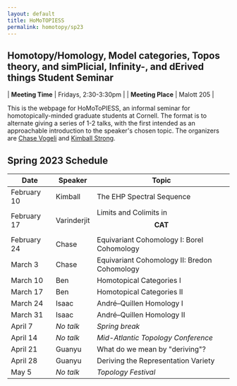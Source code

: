 ```yaml
---
layout: default
title: HoMoTOPIESS
permalink: homotopy/sp23
---
```

## **Ho**motopy/**Ho**mology, **Mo**del categories, **To**pos theory, and sim**P**licial, **I**nfinity-, and d**E**rived things **S**tudent **S**eminar

| __Meeting Time__ | Fridays, 2:30-3:30pm |
| __Meeting Place__ | Malott 205 |

This is the webpage for HoMoToPIESS, an informal seminar for homotopically-minded graduate students at Cornell. The format is to alternate giving a series of 1-2 talks, with the first intended as an approachable introduction to the speaker's chosen topic. The organizers are [Chase Vogeli](https://e.math.cornell.edu/people/vogeli/) and [Kimball Strong](https://e.math.cornell.edu/people/Kimball_Strong/).

## Spring 2023 Schedule

| Date | Speaker | Topic |
| --- | --- | --- |
| February 10 | Kimball | The EHP Spectral Sequence |
| February 17 | Varinderjit | Limits and Colimits in $$\mathbf{CAT}$$ |
| February 24 | Chase | Equivariant Cohomology I: Borel Cohomology |
| March 3 | Chase | Equivariant Cohomology II: Bredon Cohomology |
| March 10 | Ben | Homotopical Categories I |
| March 17 | Ben | Homotopical Categories II |
| March 24 | Isaac | André–Quillen Homology I |
| March 31 | Isaac | André–Quillen Homology II |
| April 7 | *No talk* | *Spring break* |
| April 14 | *No talk* | *Mid-Atlantic Topology Conference* |
| April 21 | Guanyu | What do we mean by "deriving"? |
| April 28 | Guanyu | Deriving the Representation Variety |
| May 5 | *No talk* | *Topology Festival* |